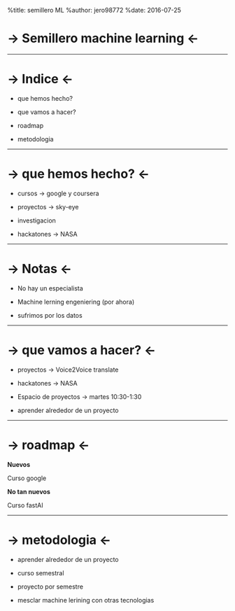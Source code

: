 %title: semillero ML
%author: jero98772
%date: 2016-07-25

-> Semillero machine learning <-
=========
****

-> Indice <-
==========

- que hemos hecho?

- que vamos a hacer?

- roadmap

- metodologia


-------------------------------------------------

-> que hemos hecho? <-
==========

- cursos -> google y coursera

- proyectos -> sky-eye

- investigacion

- hackatones -> NASA

-------------------------------------------------

-> Notas <-
==========

- No hay un especialista

- Machine lerning engeniering (por ahora)

- sufrimos por los datos

-------------------------------------------------

-> que vamos a hacer? <-
==========

- proyectos -> Voice2Voice translate

- hackatones -> NASA

- Espacio de proyectos -> martes 10:30-1:30

- aprender alrededor de un proyecto


-------------------------------------------------

-> roadmap <-
==========

**Nuevos**

Curso google 

**No tan nuevos**

Curso fastAI


-------------------------------------------------

-> metodologia <-
==========

- aprender alrededor de un proyecto

- curso semestral

- proyecto por semestre

- mesclar machine lerining con otras tecnologias

